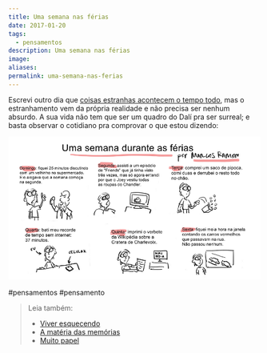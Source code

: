 ```yaml
---
title: Uma semana nas férias
date: 2017-01-20
tags:
  - pensamentos
description: Uma semana nas férias
image: 
aliases:
permalink: uma-semana-nas-ferias
---
```

Escrevi outro dia que [coisas estranhas acontecem o tempo todo](https://arcano5.com.br/coisas-estranhas-acontecem-bb17bdd2def8#.101niq5mp), mas o estranhamento vem da própria realidade e não precisa ser nenhum absurdo. A sua vida não tem que ser um quadro do Dalí pra ser surreal; e basta observar o cotidiano pra comprovar o que estou dizendo:

<img src="/assets/img/uma-semana-nas férias-medium.png">


#pensamentos #pensamento

> Leia também:
> - <a href="/viver-esquecendo">Viver esquecendo</a>
> - <a href="/a-materia-das-memorias">A matéria das memórias</a>
> - <a href="/muito-papel">Muito papel</a>
